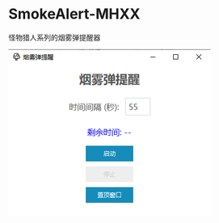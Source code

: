 # SmokeAlert-MHXX
怪物猎人系列的烟雾弹提醒器


![展示](https://github.com/xiufanivan/SmokeAlert-MHXX/blob/main/SmokeAlert.png?raw=true)
